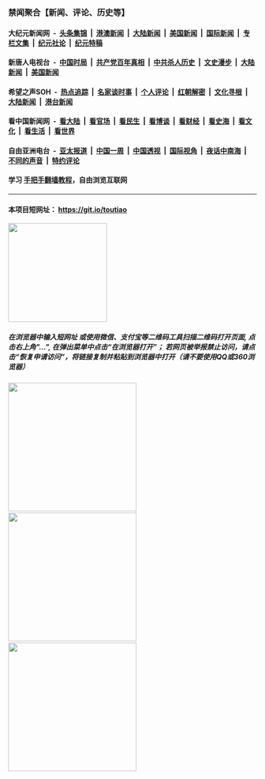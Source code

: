 ### 禁闻聚合【新闻、评论、历史等】

#### 大纪元新闻网 &nbsp;-&nbsp; [头条集锦](indexes/E头条集锦.md?t=02171833) &nbsp;|&nbsp; [港澳新闻](indexes/E港澳新闻.md?t=02171833)  &nbsp;|&nbsp; [大陆新闻](indexes/E大陆新闻.md?t=02171833) &nbsp;|&nbsp; [美国新闻](indexes/E美国新闻.md?t=02171833) &nbsp;|&nbsp; [国际新闻](indexes/E国际新闻.md?t=02171833) &nbsp;|&nbsp; [专栏文集](indexes/E专栏文集.md?t=02171833) &nbsp;|&nbsp; [纪元社论](indexes/E纪元社论.md?t=02171833) &nbsp;|&nbsp; [纪元特稿](indexes/E纪元特稿.md?t=02171833) 

#### 新唐人电视台 &nbsp;-&nbsp; [中国时局](indexes/N中国时局.md?t=02171833) &nbsp;|&nbsp; [共产党百年真相](indexes/N共产党百年真相.md?t=02171833) &nbsp;|&nbsp; [中共杀人历史](indexes/N中共杀人历史.md?t=02171833) &nbsp;|&nbsp; [文史漫步](indexes/N文史漫步.md?t=02171833) &nbsp;|&nbsp; [大陆新闻](indexes/N大陆新闻.md?t=02171833) &nbsp;|&nbsp; [美国新闻](indexes/N美国新闻.md?t=02171833)

#### 希望之声SOH &nbsp;-&nbsp; [热点追踪](indexes/H热点追踪.md?t=02171833) &nbsp;|&nbsp; [名家谈时事](indexes/H名家谈时事.md?t=02171833) &nbsp;|&nbsp; [个人评论](indexes/H个人评论.md?t=02171833)  &nbsp;|&nbsp; [红朝解密](indexes/H红朝解密.md?t=02171833) &nbsp;|&nbsp; [文化寻根](indexes/H文化寻根.md?t=02171833) &nbsp;|&nbsp; [大陆新闻](indexes/H大陆新闻.md?t=02171833) &nbsp;|&nbsp; [港台新闻](indexes/H港台新闻.md?t=02171833)

#### 看中国新闻网 &nbsp;-&nbsp; [看大陆](indexes/S看大陆.md?t=02171833) &nbsp;|&nbsp; [看官场](indexes/S看官场.md?t=02171833) &nbsp;|&nbsp; [看民生](indexes/S看民生.md?t=02171833)  &nbsp;|&nbsp; [看博谈](indexes/S看博谈.md?t=02171833) &nbsp;|&nbsp; [看财经](indexes/S看财经.md?t=02171833) &nbsp;|&nbsp; [看史海](indexes/S看史海.md?t=02171833) &nbsp;|&nbsp; [看文化](indexes/S看文化.md?t=02171833) &nbsp;|&nbsp; [看生活](indexes/S看生活.md?t=02171833) &nbsp;|&nbsp; [看世界](indexes/S看世界.md?t=02171833)

#### 自由亚洲电台 &nbsp;-&nbsp; [亚太报道](indexes/R亚太报道.md?t=02171833) &nbsp;|&nbsp; [中国一周](indexes/R中国一周.md?t=02171833) &nbsp;|&nbsp; [中国透视](indexes/R中国透视.md?t=02171833)  &nbsp;|&nbsp; [国际视角](indexes/R国际视角.md?t=02171833) &nbsp;|&nbsp; [夜话中南海](indexes/R夜话中南海.md?t=02171833) &nbsp;|&nbsp; [不同的声音](indexes/R不同的声音.md?t=02171833) &nbsp;|&nbsp; [特约评论](indexes/R特约评论.md?t=02171833)

#### 学习 [手把手翻墙教程](https://github.com/gfw-breaker/guides/wiki)，自由浏览互联网

----

#### 本项目短网址： https://git.io/toutiao
<img src="https://raw.githubusercontent.com/gfw-breaker/banned-news/master/scripts/img/qr.png" width="200px"/>  

##### 在浏览器中输入短网址 或使用微信、支付宝等二维码工具扫描二维码打开页面, 点击右上角"...", 在弹出菜单中点击“在浏览器打开”； 若网页被举报禁止访问，请点击“恢复申请访问”，将链接复制并粘贴到浏览器中打开（请不要使用QQ或360浏览器）

<img src="https://raw.githubusercontent.com/gfw-breaker/banned-news/master/scripts/img/1.png" width="260px"/> &nbsp; <img src="https://raw.githubusercontent.com/gfw-breaker/banned-news/master/scripts/img/2.png" width="260px"/> &nbsp; <img src="https://raw.githubusercontent.com/gfw-breaker/banned-news/master/scripts/img/3.png" width="260px"/>
